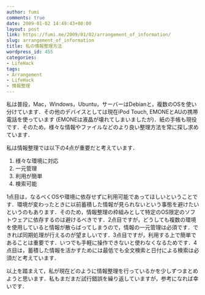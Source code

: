 ```yaml
---
author: fumi
comments: true
date: 2009-01-02 14:49:43+00:00
layout: post
link: https://fumi.me/2009/01/02/arrangement_of_information/
slug: arrangement_of_information
title: 私の情報整理方法
wordpress_id: 455
categories:
- LifeHack
tags:
- Arrangement
- LifeHack
- 情報整理
---
```


私は普段，Mac，Windows，Ubuntu，サーバーはDebianと，複数のOSを使い分けています．その他のデバイスとしては現在iPod Touch, EMONEとAUの携帯電話を使っています (EMONEは液晶が壊れてしまいましたが)．紙の手帳も現役です．そのため，様々な情報やファイルなどのより良い整理方法を常に探し求めています．

私は情報整理では以下の4点が重要だと考えています．

1. 様々な環境に対応
2. 一元管理
3. 利用が簡単
4. 検索可能

1点目は，なるべくOSや環境に依存せずに利用可能であってほしいということです．環境が変わったときに以前蓄積した情報が見られないという事態を避けたいというのもあります．そのため，情報整理の枠組みとして特定のOS限定のソフトウェアに依存するのは避けるべきです．2点目ですが，どうしても複数の環境を使用していると情報が散らばってしまうので，情報の一元管理は必須です．できれば同期処理が行えるのが望ましいです．3点目ですが，利用する上で簡単であることは重要です．いつでも手軽に操作できないと使わなくなるためです．4点目は，蓄積した情報を活かすためには最低でも全文検索と日付による検索は必須だと考えています．

以上を踏まえて，私が現在どのように情報整理を行っているかを少しずつまとめようと思います．私もまだまだ試行錯誤を繰り返していますが，参考になれば幸いです．
